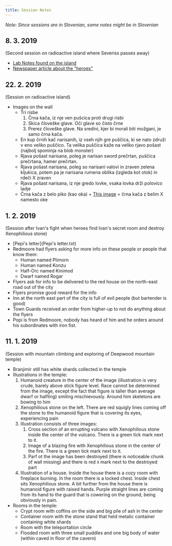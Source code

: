 ```yaml
---
title: Session Notes
---
```


*Note: Since sessions are in Slovenian, some notes might be in Slovenian*


## 8. 3. 2019

(Second session on radioactive island where Severiss passes away)

* [Lab Notes found on the island](2019_03_08_lab_notes.html)
* [Newspaper article about the "heroes"](2019_03_08_newspaper.html)

## 22. 2. 2019

(Session on radioactive island)

* Images on the wall
  * Tri risbe
    1. Črna kača, iz nje ven pušcica proti drugi risbi
    2. Skica človeške glave. Oči glave so čisto črne
    3. Prerez človeške glave. Na sredini, kjer bi morali biti možgani, je samo črna kača.
  * En kup črnih kač narisanih, iz vseh njih gre puščica, ki se nato združi v eno veliko puščico. Ta velika puščica kaže na veliko rjavo pošast (najbolj spominja na blob monster)
  * Rjava pošast narisana, poleg je narisan sword prečrtan, puščica prečrtana, hamer prečrtan.
  * Rjava pošast narisana, poleg so narisani valovi in zraven zelena kljukica, potem pa je narisana rumena oblika (izgleda kot otok) in rdeči X zraven
  * Rjava pošast narisana, iz nje gredo lovke, vsaka lovka drži polovico ladje
  * Črna kača z belo piko (kao oka) + [This image](poison.png) = črna kača z belim X namesto oke


## 1. 2. 2019

(Session after Ivan's fight when heroes find Ivan's secret room and destroy Xenophilious stone)

* [Pepi's letter](Pepi's letter.txt)
* Redmoore had flyers asking for more info on these people or people that know them:
    * Human named Plimorn
    * Human named Konzu
    * Half-Orc named Kinimod
    * Dwarf named Rogar
* Flyers ask for info to be delivered to the red house on the north-east road out of the city
* Flyers promise good reward for the info
* Inn at the north east part of the city is full of evil people (but bartender is good)
* Town Guards received an order from higher-up to not do anything about the flyers
* Popi is from Redmoore, nobody has heard of him and he orders around his subordinates with iron fist.

## 11. 1. 2019

(Session with mountain climbing and exploring of Deepwood mountain temple)

* Branjimir still has white shards collected in the temple
* Illustrations in the temple:
    1. Humanoid creature in the center of the image (illustration is very crude, barely above stick figure level. Race cannot be determined from the image, except the fact that figure is taller than average dwarf or halfling) smiling mischievously. Around him skeletons are bowing to him
    2. Xenophilious stone on the left. There are red squigly lines coming off the stone to the humanoid figure that is covering its eyes, experiencing pain
    3. Illustration consists of three images:
        1. Cross section of an errupting vulcano with Xenophilious stone inside the center of the vulcano. There is a green tick mark next to it. 
        2. Image of a blazing fire with Xenophilious stone in the center of the fire. There is a green tick mark next to it.  
        3. Parf ot the image has been destroyed (there is noticeable chunk of wall missing) and there is red `X` mark next to the destroyed part
    4. Illustration of a house. Inside the house there is a cozy room with fireplace burning. In the room there is a locked chest. Inside chest sits Xenophilious stone. A bit further from the house there is humanoid figure with raised hands. Purple straight lines are coming from its hand to the guard that is cowering on the ground, being obviously in pain.
* Rooms in the temple:
    * Crypt room with coffins on the side and big pile of ash in the center
    * Container room with the stone stand that held metalic container containing white shards
    * Room with the teleportation circle
    * Flooded room with three small puddles and one big body of water (within caved in floor of the cavern)

